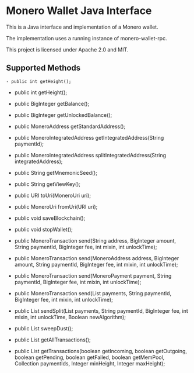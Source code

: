 # Monero Wallet Java Interface

This is a Java interface and implementation of a Monero wallet.

The implementation uses a running instance of monero-wallet-rpc.

This project is licensed under Apache 2.0 and MIT.

## Supported Methods

```
- public int getHeight();
```
- public int getHeight();

- public BigInteger getBalance();
	
- public BigInteger getUnlockedBalance();
	
- public MoneroAddress getStandardAddress();
	
- public MoneroIntegratedAddress getIntegratedAddress(String paymentId);
	
- public MoneroIntegratedAddress splitIntegratedAddress(String integratedAddress);
	 
- public String getMnemonicSeed();
  
- public String getViewKey();
  
- public URI toUri(MoneroUri uri);
  
- public MoneroUri fromUri(URI uri);
   
- public void saveBlockchain();
  
- public void stopWallet();
	
- public MoneroTransaction send(String address, BigInteger amount, String paymentId, BigInteger fee, int mixin, int unlockTime);
	
- public MoneroTransaction send(MoneroAddress address, BigInteger amount, String paymentId, BigInteger fee, int mixin, int unlockTime);
	
- public MoneroTransaction send(MoneroPayment payment, String paymentId, BigInteger fee, int mixin, int unlockTime);
	
- public MoneroTransaction send(List<MoneroPayment> payments, String paymentId, BigInteger fee, int mixin, int unlockTime);
	
- public List<MoneroTransaction> sendSplit(List<MoneroPayment> payments, String paymentId, BigInteger fee, int mixin, int unlockTime, Boolean newAlgorithm);
	
- public List<MoneroTransaction> sweepDust();
	
- public List<MoneroTransaction> getAllTransactions();
	
- public List<MoneroTransaction> getTransactions(boolean getIncoming, boolean getOutgoing, boolean getPending, boolean getFailed, boolean getMemPool, Collection<String> paymentIds, Integer minHeight, Integer maxHeight);
```
